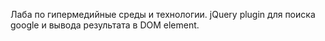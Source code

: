 Лаба по гипермедийные среды и технологии.
jQuery plugin для поиска google и вывода результата в DOM element.
